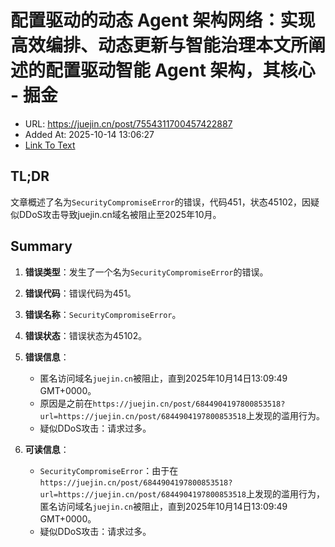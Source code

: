 # 配置驱动的动态 Agent 架构网络：实现高效编排、动态更新与智能治理本文所阐述的配置驱动智能 Agent 架构，其核心 - 掘金
- URL: https://juejin.cn/post/7554311700457422887
- Added At: 2025-10-14 13:06:27
- [Link To Text](2025-10-14-配置驱动的动态-agent-架构网络：实现高效编排、动态更新与智能治理本文所阐述的配置驱动智能-agent-架构，其核心---掘金_raw.md)

## TL;DR
文章概述了名为`SecurityCompromiseError`的错误，代码451，状态45102，因疑似DDoS攻击导致juejin.cn域名被阻止至2025年10月。

## Summary
1. **错误类型**：发生了一个名为`SecurityCompromiseError`的错误。

2. **错误代码**：错误代码为451。

3. **错误名称**：`SecurityCompromiseError`。

4. **错误状态**：错误状态为45102。

5. **错误信息**：
   - 匿名访问域名`juejin.cn`被阻止，直到2025年10月14日13:09:49 GMT+0000。
   - 原因是之前在`https://juejin.cn/post/6844904197800853518?url=https://juejin.cn/post/6844904197800853518`上发现的滥用行为。
   - 疑似DDoS攻击：请求过多。

6. **可读信息**：
   - `SecurityCompromiseError`：由于在`https://juejin.cn/post/6844904197800853518?url=https://juejin.cn/post/6844904197800853518`上发现的滥用行为，匿名访问域名`juejin.cn`被阻止，直到2025年10月14日13:09:49 GMT+0000。
   - 疑似DDoS攻击：请求过多。
